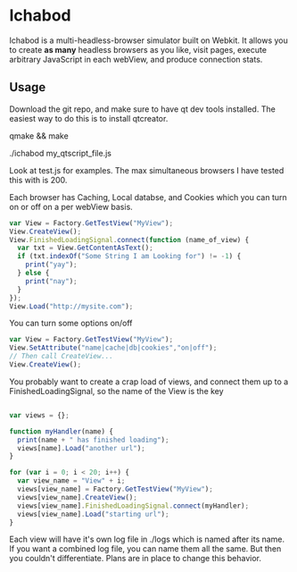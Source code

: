 # Ichabod

Ichabod is a multi-headless-browser simulator built on Webkit. It allows you to create **as many** headless browsers as you like, visit pages,
execute arbitrary JavaScript in each webView, and produce connection stats.

## Usage

Download the git repo, and make sure to have qt dev tools installed. The easiest way to do this is to install qtcreator.

qmake && make

./ichabod my_qtscript_file.js

Look at test.js for examples. The max simultaneous browsers I have tested this with is 200.

Each browser has Caching, Local databse, and Cookies which you can turn on or off on a per webView basis.


```javascript
var View = Factory.GetTestView("MyView");
View.CreateView();
View.FinishedLoadingSignal.connect(function (name_of_view) {
  var txt = View.GetContentAsText();
  if (txt.indexOf("Some String I am Looking for") != -1) {
    print("yay");
  } else {
    print("nay");
  }
});
View.Load("http://mysite.com");
```

You can turn some options on/off

```javascript
var View = Factory.GetTestView("MyView");
View.SetAttribute("name|cache|db|cookies","on|off");
// Then call CreateView...
View.CreateView();
```

You probably want to create a crap load of views, and connect them up to a FinishedLoadingSignal, so the name of the View is the key

```javascript

var views = {};

function myHandler(name) {
  print(name + " has finished loading");
  views[name].Load("another url");
}

for (var i = 0; i < 20; i++) {
  var view_name = "View" + i;
  views[view_name] = Factory.GetTestView("MyView");
  views[view_name].CreateView();
  views[view_name].FinishedLoadingSignal.connect(myHandler);
  views[view_name].Load("starting url");
}
```

Each view will have it's own log file in ./logs which is named after its name. If you want a combined log file, you can name them all the same. But then you couldn't differentiate. Plans are in place to change this behavior.